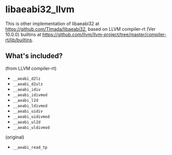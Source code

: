 # libaeabi32_llvm
This is other implementation of libaeabi32 at https://github.com/TImada/libaeabi32, based on LLVM compiler-rt (Ver 10.0.0) builtins at https://github.com/llvm/llvm-project/tree/master/compiler-rt/lib/builtins.

## What's included?
(from LLVM compiler-rt)
- `__aeabi_d2lz`
- `__aeabi_d2ulz`
- `__aeabi_idiv`
- `__aeabi_idivmod`
- `__aeabi_l2d`
- `__aeabi_ldivmod`
- `__aeabi_uidiv`
- `__aeabi_uidivmod`
- `__aeabi_ul2d`
- `__aeabi_uldivmod`

(original)
- `__aeabi_read_tp`
